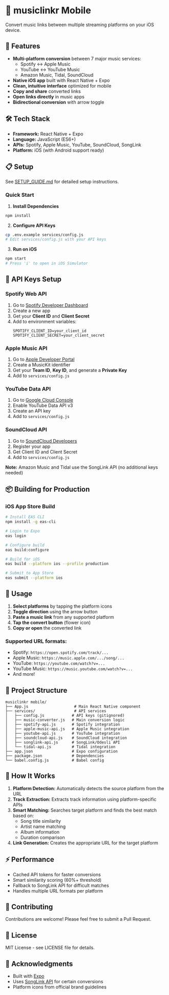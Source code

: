 # 🎵 musiclinkr Mobile

Convert music links between multiple streaming platforms on your iOS device.

## 🚀 Features

- **Multi-platform conversion** between 7 major music services:
  - Spotify ↔ Apple Music
  - YouTube ↔ YouTube Music
  - Amazon Music, Tidal, SoundCloud
- **Native iOS app** built with React Native + Expo
- **Clean, intuitive interface** optimized for mobile
- **Copy and share** converted links
- **Open links directly** in music apps
- **Bidirectional conversion** with arrow toggle

## 🛠️ Tech Stack

- **Framework:** React Native + Expo
- **Language:** JavaScript (ES6+)
- **APIs:** Spotify, Apple Music, YouTube, SoundCloud, SongLink
- **Platform:** iOS (with Android support ready)

## 📋 Setup

See [SETUP_GUIDE.md](SETUP_GUIDE.md) for detailed setup instructions.

### Quick Start

1. **Install Dependencies**
```bash
npm install
```

2. **Configure API Keys**
```bash
cp .env.example services/config.js
# Edit services/config.js with your API keys
```

3. **Run on iOS**
```bash
npm start
# Press 'i' to open in iOS Simulator
```

## 🔑 API Keys Setup

### Spotify Web API
1. Go to [Spotify Developer Dashboard](https://developer.spotify.com/dashboard)
2. Create a new app
3. Get your **Client ID** and **Client Secret**
4. Add to environment variables:
   ```
   SPOTIFY_CLIENT_ID=your_client_id
   SPOTIFY_CLIENT_SECRET=your_client_secret
   ```

### Apple Music API
1. Go to [Apple Developer Portal](https://developer.apple.com/account/)
2. Create a MusicKit identifier
3. Get your **Team ID**, **Key ID**, and generate a **Private Key**
4. Add to `services/config.js`

### YouTube Data API
1. Go to [Google Cloud Console](https://console.cloud.google.com/)
2. Enable YouTube Data API v3
3. Create an API key
4. Add to `services/config.js`

### SoundCloud API
1. Go to [SoundCloud Developers](https://developers.soundcloud.com/)
2. Register your app
3. Get Client ID and Client Secret
4. Add to `services/config.js`

**Note:** Amazon Music and Tidal use the SongLink API (no additional keys needed)

## 📦 Building for Production

### iOS App Store Build

```bash
# Install EAS CLI
npm install -g eas-cli

# Login to Expo
eas login

# Configure build
eas build:configure

# Build for iOS
eas build --platform ios --profile production

# Submit to App Store
eas submit --platform ios
```

## 📱 Usage

1. **Select platforms** by tapping the platform icons
2. **Toggle direction** using the arrow button
3. **Paste a music link** from any supported platform
4. **Tap the convert button** (flower icon)
5. **Copy or open** the converted link

### Supported URL formats:
- Spotify: `https://open.spotify.com/track/...`
- Apple Music: `https://music.apple.com/.../song/...`
- YouTube: `https://youtube.com/watch?v=...`
- YouTube Music: `https://music.youtube.com/watch?v=...`
- And more!

## 📁 Project Structure

```
musiclinkr mobile/
├── App.js                    # Main React Native component
├── services/                 # API services
│   ├── config.js            # API keys (gitignored)
│   ├── music-converter.js   # Main conversion logic
│   ├── spotify-api.js       # Spotify integration
│   ├── apple-music-api.js   # Apple Music integration
│   ├── youtube-api.js       # YouTube integration
│   ├── soundcloud-api.js    # SoundCloud integration
│   ├── songlink-api.js      # SongLink/Odesli API
│   └── tidal-api.js         # Tidal integration
├── app.json                 # Expo configuration
├── package.json             # Dependencies
└── babel.config.js          # Babel config
```

## 🎯 How It Works

1. **Platform Detection:** Automatically detects the source platform from the URL
2. **Track Extraction:** Extracts track information using platform-specific APIs
3. **Smart Matching:** Searches target platform and finds the best match based on:
   - Song title similarity
   - Artist name matching
   - Album information
   - Duration comparison
4. **Link Generation:** Creates the appropriate URL for the target platform

## ⚡ Performance

- Cached API tokens for faster conversions
- Smart similarity scoring (60%+ threshold)
- Fallback to SongLink API for difficult matches
- Handles multiple URL formats per platform

## 🤝 Contributing

Contributions are welcome! Please feel free to submit a Pull Request.

## 📄 License

MIT License - see LICENSE file for details.

## 🙏 Acknowledgments

- Built with [Expo](https://expo.dev/)
- Uses [SongLink API](https://odesli.co/) for certain conversions
- Platform icons from official brand guidelines
